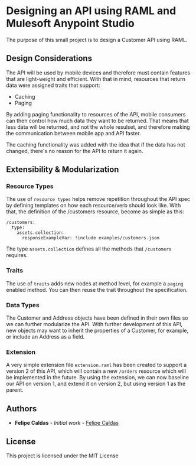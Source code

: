 Designing an API using RAML and Mulesoft Anypoint Studio
=====================================
The purpose of this small project is to design a Customer API using RAML.

## Design Considerations

The API will be used by mobile devices and therefore must contain features that are light-weight and efficient.
With that in mind, resources that return data were assigned traits that support:
* Caching
* Paging

By adding paging functionality to resources of the API, mobile consumers can then control how much data they want to be returned. That means that less data will be returned, and not the whole resulset, and therefore making the communication between mobile app and API faster.

The caching functionality was added with the idea that if the data has not changed, there's no reason for the API to return it again.

## Extensibility & Modularization

### Resource Types

The use of `resource types` helps remove repetition throughout the API spec by defining templates on how each resource/verb should look like.
With that, the definition of the /customers resource, become as simple as this:

```
/customers:
  type:
    assets.collection:
      responseExampleVar: !include examples/customers.json
```

The type `assets.collection` defines all the methods that `/customers` requires.

### Traits

The use of `traits` adds new nodes at method level, for example a `paging` enabled method. You can then reuse the trait throughout the specification.

### Data Types

The Customer and Address objects have been defined in their own files so we can further modularize the API. With further development of this API, new objects may want to inherit the properties of a Customer, for example, or include an Address as a field.

### Extension

A very simple extension file `extension.raml` has been created to support a version 2 of this API, which will contain a new `/orders` resource which will be implemented in the future. By using the extension, we can now baseline our API on version 1, and extend it on version 2, but using version 1 as the parent.

## Authors

* **Felipe Caldas** - *Initial work* - [Felipe Caldas](https://github.com/felipecaldas)

## License

This project is licensed under the MIT License

